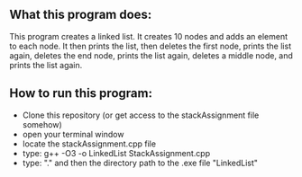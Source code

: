  ## What this program does:
 
 This program creates a linked list.  It creates 10 nodes and adds an element to each
 node.  It then prints the list, then deletes the first node, prints the list again,
 deletes the end node, prints the list again, deletes a middle node, and prints the 
 list again.
 
  ## How to run this program:
  
  - Clone this repository (or get access to the stackAssignment file somehow)
  - open your terminal window
  - locate the stackAssignment.cpp file
  - type: g++ -O3 -o LinkedList StackAssignment.cpp
  - type: "." and then the directory path to the .exe file "LinkedList"